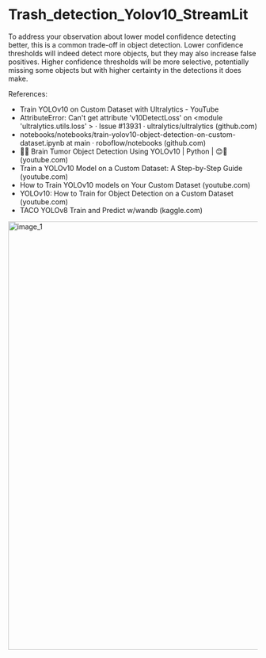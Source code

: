 # Trash_detection_Yolov10_StreamLit

To address your observation about lower model confidence detecting better, this is a common trade-off in object detection. Lower confidence thresholds will indeed detect more objects, but they may also increase false positives. Higher confidence thresholds will be more selective, potentially missing some objects but with higher certainty in the detections it does make.

References:
- Train YOLOv10 on Custom Dataset with Ultralytics - YouTube
- AttributeError: Can't get attribute 'v10DetectLoss' on <module 'ultralytics.utils.loss' > · Issue #13931 · ultralytics/ultralytics (github.com)
- notebooks/notebooks/train-yolov10-object-detection-on-custom-dataset.ipynb at main · roboflow/notebooks (github.com)
- 🚀😊 Brain Tumor Object Detection Using YOLOv10 | Python | 😊🚀 (youtube.com)
- Train a YOLOv10 Model on a Custom Dataset: A Step-by-Step Guide (youtube.com)
- How to Train YOLOv10 models on Your Custom Dataset (youtube.com)
- YOLOv10: How to Train for Object Detection on a Custom Dataset (youtube.com)
- TACO YOLOv8 Train and Predict w/wandb (kaggle.com)


<img width="866" alt="image_1" src="https://github.com/user-attachments/assets/5369bd49-19ef-4df9-9759-19c25ae13b36">
